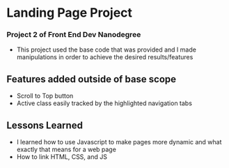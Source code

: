 # Landing Page Project
### Project 2 of Front End Dev Nanodegree
  - This project used the base code that was provided and I made manipulations in order to achieve the desired results/features
  
## Features added outside of base scope
  - Scroll to Top button
  - Active class easily tracked by the highlighted navigation tabs
  
## Lessons Learned
  
  - I learned how to use Javascript to make pages more dynamic and what exactly that means for a web page
  - How to link HTML, CSS, and JS
